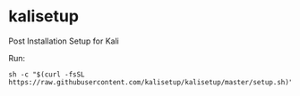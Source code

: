 # kalisetup
Post Installation Setup for Kali

Run:
```
sh -c "$(curl -fsSL https://raw.githubusercontent.com/kalisetup/kalisetup/master/setup.sh)"
```
